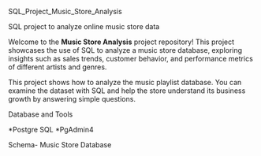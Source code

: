 SQL_Project_Music_Store_Analysis

SQL project to analyze online music store data

Welcome to the **Music Store Analysis** project repository! This project showcases the use of SQL to analyze a music store database, exploring insights such as sales trends, customer behavior, and performance metrics of different artists and genres.

This project shows how to analyze the music playlist database. You can examine the dataset with SQL and help the store understand its business growth by answering simple questions.

Database and Tools

*Postgre SQL
*PgAdmin4

Schema- Music Store Database
